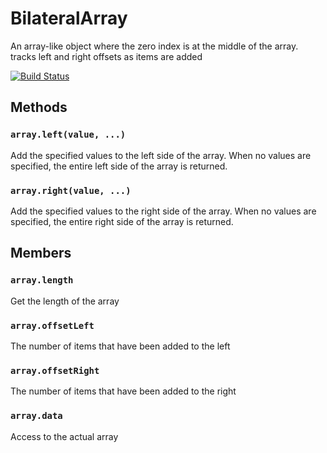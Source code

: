 BilateralArray
==============

An array-like object where the zero index is at the middle of the array. tracks left and right offsets as items are added

[![Build Status](https://travis-ci.org/hij1nx/BilateralArray.png?branch=master)](https://travis-ci.org/hij1nx/BilateralArray)

## Methods
### `array.left(value, ...)`
Add the specified values to the left side of the array. When no values are specified, the entire left side of the array is returned.

### `array.right(value, ...)`
Add the specified values to the right side of the array. When no values are specified, the entire right side of the array is returned.

## Members

### `array.length`
Get the length of the array

### `array.offsetLeft`
The number of items that have been added to the left

### `array.offsetRight`
The number of items that have been added to the right

### `array.data`
Access to the actual array
